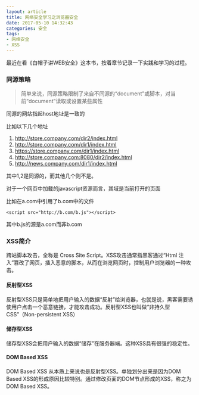 ```yaml
---
layout: article
title: 网络安全学习之浏览器安全
date: 2017-05-10 14:32:43
categories: 安全
tags:
- 网络安全
- XSS
---
```


最近在看《白帽子讲WEB安全》这本书，按着章节记录一下实践和学习的过程。

### 同源策略
> 简单来说，同源策略限制了来自不同源的“document”或脚本，对当前“document”读取或设置某些属性

同源的网站指起host地址是一致的

比如以下几个地址
1. http://store.company.com/dir2/index.html
2. http://store.company.com/dir1/index.html
3. https://store.company.com/dir1/index.html
4. http://store.company.com:8080/dir2/index.html
5. http://news.company.com/dir1/index.html

其中1,2是同源的，而其他几个则不是。

对于一个网页中加载的javascript资源而言，其域是当前打开的页面

比如在a.com中引用了b.com中的文件
```
<script src="http://b.com/b.js"></script>
```
其中b.js的源是a.com而非b.com

### XSS简介

跨站脚本攻击，全称是 Cross Site Script。XSS攻击通常指黑客通过“Html 注入”篡改了网页，插入恶意的脚本，从而在浏览网页时，控制用户浏览器的一种攻击。

#### 反射型XSS

反射型XSS只是简单地把用户输入的数据“反射”给浏览器，也就是说，黑客需要诱使用户点击一个恶意链接，才能攻击成功。反射型XSS也叫做“非持久型CSS”（Non-persistent XSS）

#### 储存型XSS

储存型XSS会把用户输入的数据“储存”在服务器端。这种XSS具有很强的稳定性。

#### DOM Based XSS

DOM Based XSS 从本质上来说也是反射型XSS。单独划分出来是因为DOM Based XSS的形成原因比较特别。通过修改页面的DOM节点形成的XSS，称之为DOM Based XSS。
